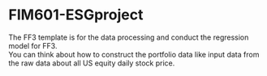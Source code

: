 # FIM601-ESGproject
The FF3 template is for the data processing and conduct the regression model for FF3.  
You can think about how to construct the portfolio data like input data from the raw data about all US equity daily stock price.
